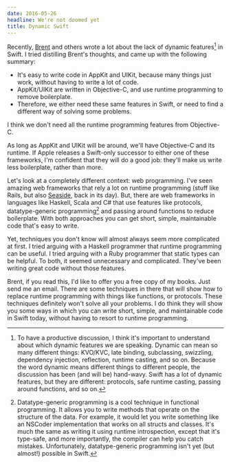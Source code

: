 ```yaml
---
date: 2016-05-26
headline: We're not doomed yet
title: Dynamic Swift
---
```


Recently, [Brent](http://inessential.com) and others wrote a lot about the lack of dynamic features[^1] in Swift. I tried distilling Brent's thoughts, and came up with the following summary:

- It's easy to write code in AppKit and UIKit, because many things just work, without having to write a lot of code. 
- AppKit/UIKit are written in Objective-C, and use runtime programming to remove boilerplate. 
- Therefore, we either need these same features in Swift, or need to find a different way of solving some problems.

I think we don't need all the runtime programming features from Objective-C.

As long as AppKit and UIKit will be around, we'll have Objective-C and its runtime. If Apple releases a Swift-only successor to either one of these frameworks, I'm confident that they will do a good job: they'll make us write less boilerplate, rather than more. 

Let's look at a completely different context: web programming. I've seen amazing web frameworks that rely a lot on runtime programming (stuff like Rails, but also [Seaside](http://seaside.st), back in its day). But, there are web frameworks in languages like Haskell, Scala and C# that use features like protocols, datatype-generic programming[^2] and passing around functions to reduce boilerplate. With both approaches you can get short, simple, maintainable code that's easy to write. 

Yet, techniques you don't know will almost always seem more complicated at first. I tried arguing with a Haskell programmer that runtime programming can be useful. I tried arguing with a Ruby programmer that static types can be helpful. To both, it seemed unnecessary and complicated. They've been writing great code without those features.

Brent, if you read this, I'd like to offer you a free copy of my books. Just send me an email. There are some techniques in there that will show how to replace runtime programming with things like functions, or protocols. These techniques definitely won't solve all your problems. I do think they will show you some ways in which you can write short, simple, and maintainable code in Swift today, without having to resort to runtime programming. 

[^1]: To have a productive discussion, I think it's important to understand about which dynamic features we are speaking. Dynamic can mean so many different things: KVO/KVC, late binding, subclassing, swizzling, dependency injection, reflection, runtime casting, and so on. Because the word dynamic means different things to different people, the discussion has been (and will be) hand-wavy. Swift has a lot of dynamic features, but they are different: protocols, safe runtime casting, passing around functions, and so on.

[^2]: Datatype-generic programming is a cool technique in functional programming. It allows you to write methods that operate on the structure of the data. For example, it would let you write something like an NSCoder implementation that works on all structs and classes. It's much the same as writing it using runtime introspection, except that it's type-safe, and more importantly, the compiler can help you catch mistakes. Unfortunately, datatype-generic programming isn't yet (but almost!) possible in Swift.
